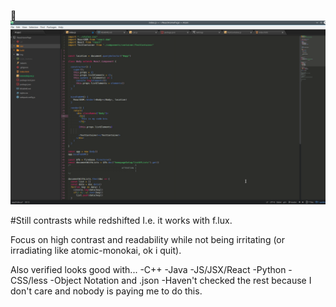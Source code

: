 :poop:
![alt text](./redshift.png)

#Still contrasts while redshifted
I.e. it works with f.lux.

Focus on high contrast and readability while not being irritating (or irradiating like atomic-monokai, ok i quit).

Also verified looks good with...
-C++
-Java
-JS/JSX/React
-Python
-CSS/less
-Object Notation and .json
-Haven't checked the rest because I don't care and nobody is paying me to do this.
